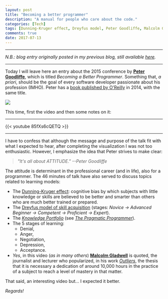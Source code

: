 ```yaml
---
layout: post
title: "Becoming a better programmer"
description: "A manual for people who care about the code."
categories: [Tech]
tags: [Dunning-Kruger effect, Dreyfus model, Peter Goodliffe, Malcolm Gladwell]
comments: true
date: 2017-07-13
---
```


***
_N.B.: blog entry originally posted in my previous blog, still available [here](https://estraviz.github.io/estraviz2017/profession%20and%20career/Becoming-a-better-programmer/)._
***

Today I will leave here an entry about the 2015 conference by [**Peter Goodliffe**](http://www.goodliffe.net/), which is titled _Becoming a Better Programmer_. Something that, _a priori_, should be the goal of every software developer passionate about his profession (IMHO). Peter has a [book published by O'Reilly](https://www.amazon.es/Becoming-Better-Programmer-Handbook-People/dp/1491905530/) in 2014, with the same title.

![](/images/becoming-a-better-programmer.jpg)

This time, first the video and then some notes on it:

***
{{< youtube 85fXs6cQETQ >}}
***

I have to confess that although the message and purpose of the talk fit with what I expected to hear, after completing the visualization I was not too enthusiastic. However, I emphasize the idea that Peter strives to make clear:

> _"It's all about ATTITUDE." --Peter Goodliffe_

The attitude is determinant in the professional career (and in life), also for a programmer. The 46 minutes of talk have also served to discuss topics related to learning models:

* The [Dunning-Kruger effect](https://es.wikipedia.org/wiki/Efecto_Dunning-Kruger): cognitive bias by which subjects with little knowledge or skills are believed to be better and smarter than others who are much better trained or prepared.
* The [Dreyfus model of skill acquisition](https://en.wikipedia.org/wiki/Dreyfus_model_of_skill_acquisition) (stages: _Novice -> Advanced Beginner -> Competent -> Proficient -> Expert_).
* The [_Knowledge Portfolio_](http://flylib.com/books/en/1.315.1.18/1/) (see [_The Pragmatic Programmer_](https://pragprog.com/book/tpp/the-pragmatic-programmer)).
* The 5 stages of learning:
  * Denial,
  * Anger,
  * Negotiation,
  * Depression,
  * Acceptance.
* _Yes_, in this video (_as in many others_) [**Malcolm Gladwell**](http://gladwell.com/) is quoted, the journalist and lecturer who popularized, in his work [_Outliers_](https://en.wikipedia.org/wiki/Outliers_(book)), the thesis that it is necessary a dedication of around 10,000 hours in the practice of a subject to reach a level of mastery in that matter.

That said, an interesting video but... I expected it better.

_Regards!_
